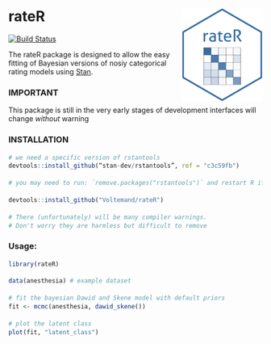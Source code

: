 # rateR <img src="man/figures/rateR.png" align="right" width="160" />

[![Build
Status](https://travis-ci.com/Voltemand/rateR.svg?branch=master)](https://travis-ci.com/Voltemand/rateR)

The rateR package is designed to allow the easy fitting of Bayesian
versions of nosiy categorical rating models using
[Stan](https://mc-stan.org/).

### IMPORTANT

This package is still in the very early stages of development interfaces
will change *without* warning

### INSTALLATION

``` r
# we need a specific version of rstantools
devtools::install_github(“stan-dev/rstantools”, ref = "c3c59fb")

# you may need to run: `remove.packages("rstantools")` and restart R if rstantools is already loaded

devtools::install_github("Voltemand/rateR")

# There (unfortunately) will be many compiler warnings. 
# Don't worry they are harmless but difficult to remove
```

### Usage:

``` r
library(rateR)

data(anesthesia) # example dataset

# fit the bayesian Dawid and Skene model with default priors
fit <- mcmc(anesthesia, dawid_skene())

# plot the latent class
plot(fit, "latent_class")
```
